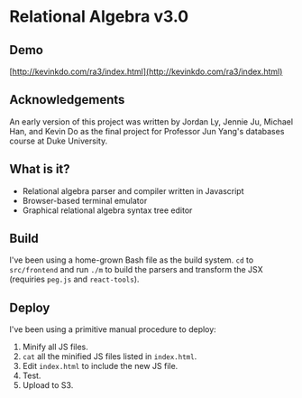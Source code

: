 # Relational Algebra v3.0

## Demo
[http://kevinkdo.com/ra3/index.html](http://kevinkdo.com/ra3/index.html)

## Acknowledgements
An early version of this project was written by Jordan Ly, Jennie Ju, Michael Han, and Kevin Do as the final project for Professor Jun Yang's databases course at Duke University.

## What is it?
- Relational algebra parser and compiler written in Javascript
- Browser-based terminal emulator
- Graphical relational algebra syntax tree editor

## Build
I've been using a home-grown Bash file as the build system.
`cd` to `src/frontend` and run `./m` to build the parsers and transform the JSX (requiries `peg.js` and `react-tools`).

## Deploy
I've been using a primitive manual procedure to deploy:

1. Minify all JS files.
2. `cat` all the minified JS files listed in `index.html`.
3. Edit `index.html` to include the new JS file.
4. Test.
5. Upload to S3.

